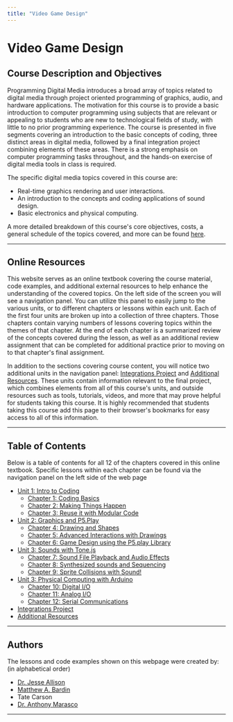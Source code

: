 ```yaml
---
title: "Video Game Design"
---
```


# Video Game Design

## Course Description and Objectives
  
<script src="https://identity.netlify.com/v1/netlify-identity-widget.js"></script>

<script>
  if (window.netlifyIdentity) {
    window.netlifyIdentity.on("init", user => {
      if (!user) {
        window.netlifyIdentity.on("login", () => {
          document.location.href = "/admin/";
        });
      }
    });
  }
</script>
<!-- change -->

<!-- Course objectives, costs, general schedule, etc: {{% link "programming-digital-media.pdf" %}} -->

Programming Digital Media introduces a broad array of topics related to digital media through project oriented programming of graphics, audio, and hardware applications. The motivation for this course is to provide a basic introduction to computer programming using subjects that are relevant or appealing to students who are new to technological fields of study, with little to no prior programming experience. The course is presented in five segments covering an introduction to the basic concepts of coding, three distinct areas in digital media, followed by a final integration project combining elements of these areas. There is a strong emphasis on computer programming tasks throughout, and the hands-on exercise of digital media tools in class is required.

The specific digital media topics covered in this course are:

* Real-time graphics rendering and user interactions.
* An introduction to the concepts and coding applications of sound design.
* Basic electronics and physical computing.

A more detailed breakdown of this course's core objectives, costs, a general schedule of the topics covered, and more can be found [here](https://pdm.lsupathways.org/programming-digital-media.pdf).

---

## Online Resources

This website serves as an online textbook covering the course material, code examples, and additional external resources to help enhance the understanding of the covered topics. On the left side of the screen you will see a navigation panel. You can utilize this panel to easily jump to the various units, or to different chapters or lessons within each unit. Each of the first four units are broken up into a collection of three chapters. Those chapters contain varying numbers of lessons covering topics within the themes of that chapter. At the end of each chapter is a summarized review of the concepts covered during the lesson, as well as an additional review assignment that can be completed for additional practice prior to moving on to that chapter's final assignment. 

In addition to the sections covering course content, you will notice two additional units in the navigation panel: [Integrations Project](https://pdm.lsupathways.org/5_integrationproject/) and [Additional Resources](https://pdm.lsupathways.org/6_resources/). These units contain information relevant to the final project, which combines elements from all of this course's units, and outside resources such as tools, tutorials, videos, and more that may prove helpful for students taking this course. It is highly recommended that students taking this course add this page to their browser's bookmarks for easy access to all of this information.

---

## Table of Contents

Below is a table of contents for all 12 of the chapters covered in this online textbook. Specific lessons within each chapter can be found via the navigation panel on the left side of the web page

* [Unit 1: Intro to Coding](https://pdm.lsupathways.org/1_introtocoding/)
    * [Chapter 1: Coding Basics](https://pdm.lsupathways.org/1_introtocoding/1_codingbasics/)
    * [Chapter 2: Making Things Happen](https://pdm.lsupathways.org/1_introtocoding/2_makingthings_happen/)
    * [Chapter 3: Reuse it with Modular Code](https://pdm.lsupathways.org/1_introtocoding/3_reuseitwithmodularcode/)
* [Unit 2: Graphics and P5.Play](https://pdm.lsupathways.org/2_graphics/)
    * [Chapter 4: Drawing and Shapes](https://pdm.lsupathways.org/2_graphics/1_proceduraldrawing/)
    * [Chapter 5: Advanced Interactions with Drawings](https://pdm.lsupathways.org/2_graphics/2_paintapp/)
    * [Chapter 6: Game Design using the P5.play Library](https://pdm.lsupathways.org/2_graphics/3_bugsquish/)
* [Unit 3: Sounds with Tone.js](https://pdm.lsupathways.org/3_audio/)
    * [Chapter 7: Sound File Playback and Audio Effects](https://pdm.lsupathways.org/3_audio/1_sampler/)
    * [Chapter 8: Synthesized sounds and Sequencing](https://pdm.lsupathways.org/3_audio/2_synthsandmusic/)
    * [Chapter 9: Sprite Collisions with Sound!](https://pdm.lsupathways.org/3_audio/3_soundsinbugsquish/)
* [Unit 3: Physical Computing with Arduino](https://pdm.lsupathways.org/4_physicalcomputing/)
    * [Chapter 10: Digital I/O](https://pdm.lsupathways.org/4_physicalcomputing/1_digital_io/)
    * [Chapter 11: Analog I/O](https://pdm.lsupathways.org/4_physicalcomputing/2_analog_io/)
    * [Chapter 12: Serial Communications](https://pdm.lsupathways.org/4_physicalcomputing/3_serialcommunication/)
* [Integrations Project](https://pdm.lsupathways.org/5_integrationproject/)
* [Additional Resources](https://pdm.lsupathways.org/6_resources/)

---

## Authors

The lessons and code examples shown on this webpage were created by: (in alphabetical order)

* [Dr. Jesse Allison](https://www.lsu.edu/cmda/music/people/faculty/allison.php)
* [Matthew A. Bardin](http://matthewbardin.com)
* Tate Carson
* [Dr. Anthony Marasco](https://www.utrgv.edu/music/people/faculty/anthony_marasco1.pdf)

---